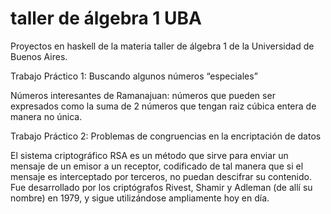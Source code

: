 # taller de álgebra 1 UBA
Proyectos en haskell de la materia taller de álgebra 1 de la Universidad de Buenos Aires.

Trabajo Práctico 1: Buscando algunos números “especiales”

Números interesantes de Ramanajuan: números que pueden ser expresados como la suma de 2 números que tengan raiz cúbica entera de manera no única.


Trabajo Práctico 2: Problemas de congruencias en la encriptación de datos

El sistema criptográfico RSA es un método que sirve para enviar un mensaje de un emisor a un receptor, codificado de tal manera que si el mensaje es interceptado por terceros, no puedan descifrar su contenido. Fue desarrollado por los criptógrafos Rivest, Shamir y Adleman (de allí su nombre) en 1979, y sigue utilizándose ampliamente hoy en día.
